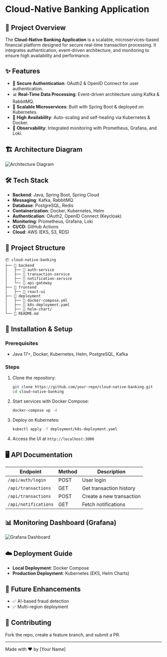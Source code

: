 # Cloud-Native Banking Application

## 📌 Project Overview
The **Cloud-Native Banking Application** is a scalable, microservices-based financial platform designed for secure real-time transaction processing. It integrates authentication, event-driven architecture, and monitoring to ensure high availability and performance.

## ✨ Features
- 🔐 **Secure Authentication**: OAuth2 & OpenID Connect for user authentication.
- 📊 **Real-Time Data Processing**: Event-driven architecture using Kafka & RabbitMQ.
- 🚀 **Scalable Microservices**: Built with Spring Boot & deployed on Kubernetes.
- 🔄 **High Availability**: Auto-scaling and self-healing via Kubernetes & Docker.
- 📡 **Observability**: Integrated monitoring with Prometheus, Grafana, and Loki.

## 🏗️ Architecture Diagram
![Architecture Diagram](./images/architecture.png)

## 🛠️ Tech Stack
- **Backend**: Java, Spring Boot, Spring Cloud
- **Messaging**: Kafka, RabbitMQ
- **Database**: PostgreSQL, Redis
- **Containerization**: Docker, Kubernetes, Helm
- **Authentication**: OAuth2, OpenID Connect (Keycloak)
- **Monitoring**: Prometheus, Grafana, Loki
- **CI/CD**: GitHub Actions
- **Cloud**: AWS (EKS, S3, RDS)

## 📂 Project Structure
```
📦 cloud-native-banking
├── 📂 backend
│   ├── 📂 auth-service
│   ├── 📂 transaction-service
│   ├── 📂 notification-service
│   └── 📂 api-gateway
├── 📂 frontend
│   ├── 📂 react-ui
├── 📂 deployment
│   ├── 📜 docker-compose.yml
│   ├── 📜 k8s-deployment.yaml
│   ├── 📜 helm-chart/
└── 📜 README.md
```

## 🚀 Installation & Setup
### Prerequisites
- Java 17+, Docker, Kubernetes, Helm, PostgreSQL, Kafka

### Steps
1. Clone the repository:
   ```bash
   git clone https://github.com/your-repo/cloud-native-banking.git
   cd cloud-native-banking
   ```
2. Start services with Docker Compose:
   ```bash
   docker-compose up -d
   ```
3. Deploy on Kubernetes:
   ```bash
   kubectl apply -f deployment/k8s-deployment.yaml
   ```
4. Access the UI at `http://localhost:3000`

## 🖥️ API Documentation
| Endpoint               | Method | Description                 |
|------------------------|--------|-----------------------------|
| `/api/auth/login`      | POST   | User login                  |
| `/api/transactions`    | GET    | Get transaction history     |
| `/api/transactions`    | POST   | Create a new transaction    |
| `/api/notifications`   | GET    | Fetch notifications         |

## 📊 Monitoring Dashboard (Grafana)
![Grafana Dashboard](./images/grafana_dashboard.png)

## ☁️ Deployment Guide
- **Local Deployment**: Docker Compose
- **Production Deployment**: Kubernetes (EKS, Helm Charts)

## 🎯 Future Enhancements
- ✅ AI-based fraud detection
- ✅ Multi-region deployment

## 🤝 Contributing
Fork the repo, create a feature branch, and submit a PR.

---
Made with ❤️ by [Your Name]

